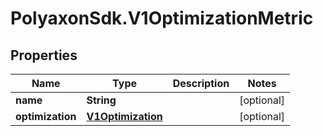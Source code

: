 # PolyaxonSdk.V1OptimizationMetric

## Properties
Name | Type | Description | Notes
------------ | ------------- | ------------- | -------------
**name** | **String** |  | [optional] 
**optimization** | [**V1Optimization**](V1Optimization.md) |  | [optional] 


